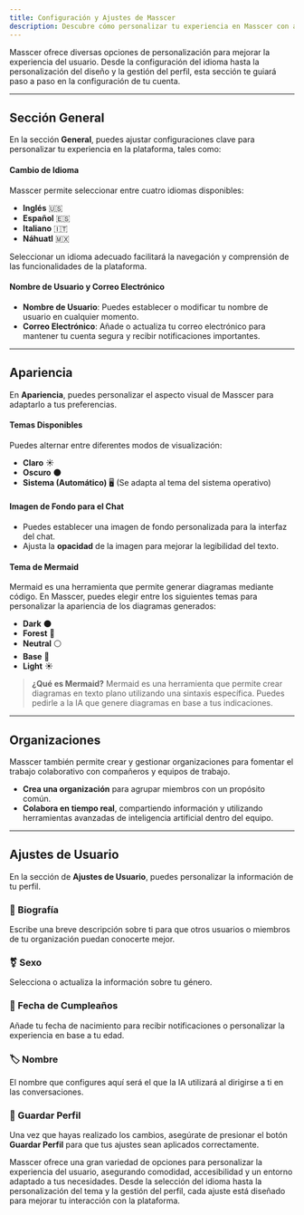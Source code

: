 ```yaml
---
title: Configuración y Ajustes de Masscer
description: Descubre cómo personalizar tu experiencia en Masscer con ajustes de idioma, apariencia, perfil y más.
---
```


Masscer ofrece diversas opciones de personalización para mejorar la experiencia del usuario. Desde la configuración del idioma hasta la personalización del diseño y la gestión del perfil, esta sección te guiará paso a paso en la configuración de tu cuenta.

---

## Sección General

En la sección **General**, puedes ajustar configuraciones clave para personalizar tu experiencia en la plataforma, tales como:

#### Cambio de Idioma

Masscer permite seleccionar entre cuatro idiomas disponibles:

- **Inglés** 🇺🇸
- **Español** 🇪🇸
- **Italiano** 🇮🇹
- **Náhuatl** 🇲🇽

Seleccionar un idioma adecuado facilitará la navegación y comprensión de las funcionalidades de la plataforma.

#### Nombre de Usuario y Correo Electrónico

- **Nombre de Usuario**: Puedes establecer o modificar tu nombre de usuario en cualquier momento.
- **Correo Electrónico**: Añade o actualiza tu correo electrónico para mantener tu cuenta segura y recibir notificaciones importantes.

---

## Apariencia

En **Apariencia**, puedes personalizar el aspecto visual de Masscer para adaptarlo a tus preferencias.

#### Temas Disponibles

Puedes alternar entre diferentes modos de visualización:

- **Claro** ☀️
- **Oscuro** 🌑
- **Sistema (Automático)** 🖥️ (Se adapta al tema del sistema operativo)

#### Imagen de Fondo para el Chat

- Puedes establecer una imagen de fondo personalizada para la interfaz del chat.
- Ajusta la **opacidad** de la imagen para mejorar la legibilidad del texto.

#### Tema de Mermaid

Mermaid es una herramienta que permite generar diagramas mediante código. En Masscer, puedes elegir entre los siguientes temas para personalizar la apariencia de los diagramas generados:

- **Dark** 🌑
- **Forest** 🌲
- **Neutral** ⚪
- **Base** 📏
- **Light** ☀️

> **¿Qué es Mermaid?**
> Mermaid es una herramienta que permite crear diagramas en texto plano utilizando una sintaxis específica. Puedes pedirle a la IA que genere diagramas en base a tus indicaciones.

---

## Organizaciones

Masscer también permite crear y gestionar organizaciones para fomentar el trabajo colaborativo con compañeros y equipos de trabajo.

- **Crea una organización** para agrupar miembros con un propósito común.
- **Colabora en tiempo real**, compartiendo información y utilizando herramientas avanzadas de inteligencia artificial dentro del equipo.

---

## Ajustes de Usuario

En la sección de **Ajustes de Usuario**, puedes personalizar la información de tu perfil.

### 📖 Biografía
Escribe una breve descripción sobre ti para que otros usuarios o miembros de tu organización puedan conocerte mejor.

### ⚧️ Sexo
Selecciona o actualiza la información sobre tu género.

### 🎂 Fecha de Cumpleaños
Añade tu fecha de nacimiento para recibir notificaciones o personalizar la experiencia en base a tu edad.

### 🏷️ Nombre
El nombre que configures aquí será el que la IA utilizará al dirigirse a ti en las conversaciones.

### 💾 Guardar Perfil
Una vez que hayas realizado los cambios, asegúrate de presionar el botón **Guardar Perfil** para que tus ajustes sean aplicados correctamente.

Masscer ofrece una gran variedad de opciones para personalizar la experiencia del usuario, asegurando comodidad, accesibilidad y un entorno adaptado a tus necesidades. Desde la selección del idioma hasta la personalización del tema y la gestión del perfil, cada ajuste está diseñado para mejorar tu interacción con la plataforma.